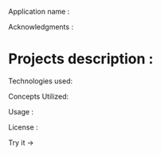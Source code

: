 Application name : 

Acknowledgments : 

# Projects description : 

Technologies used:

Concepts Utilized:

Usage :

License : 





Try it ->
